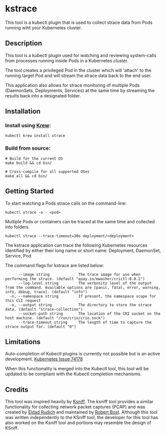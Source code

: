 # kstrace

This tool is a kubectl plugin that is used to collect strace data from Pods running wiht your Kubernetes cluster.

## Description

This tool is a kubectl plugin used for watching and reviewing system-calls from processes running inside Pods in a Kubernetes cluster. 

The tool creates a privileged Pod in the cluster which will 'attach' to the running target Pod and will stream the strace data back to the end user.

This application also allows for strace monitoring of multiple Pods (DaemonSets, Deployments, Services) at the same time by streaming the results back into a designated folder.

## Installation

### Install using [Krew](https://krew.sigs.k8s.io/):
~~~
kubectl krew install strace
~~~

### Build from source:
~~~
# Build for the current OS
make build && cd bin/

# Cross-compile for all supported OSes
make all && cd bin/
~~~

## Getting Started

To start watching a Pods strace calls on the command-line:
~~~
kubectl strace -o - <pod>
~~~

Multiple Pods or containers can be traced at the same time and collected into folders. 
~~~
kubectl strace --trace-timeout=30s deployment/<deployment>
~~~

The kstrace application can trace the following Kubernetes resources identified by either their long name or short name: Deployment, DaemonSet, Service, Pod

The command flags for kstrace are listed below:
~~~
      --image string             The trace image for use when performing the strace. (default "quay.io/mwasher/crictl:0.0.2")
      --log-level string         The verbosity level of the output from the command. Available options are [panic, fatal, error, warning, info, debug, trace]. (default "info")
  -n, --namespace string         If present, the namespace scope for this CLI request
  -o, --output string            The directory to store the strace data. (default "strace-collection")
      --socket-path string       The location of the CRI socket on the host machine. (default "/run/crio/crio.sock")
      --trace-timeout string     The length of time to capture the strace output for. (default "0")
~~~

## Limitations

Auto-completion of Kubectl plugins is currently not possible but is an active development. [Kubernetes Issue 74178](https://github.com/kubernetes/kubernetes/issues/74178)

When this functionality is merged into the Kubectl tool, this tool will be updated to be compliant with the Kubectl completion mechanisms.

## Credits

This tool was inspired heavily by [Ksniff](https://github.com/eldadru/ksniff/blob/master/README.md). The ksniff tool provides a similar functionality for collecting network packet captures (PCAP) and was created by [Eldad Rudich](https://github.com/eldadru) and maintained by [Robert Bost](https://github.com/bostrt). 
Although this tool was written independently to the KSniff tool, the developer for this tool has also worked on the Ksniff tool and portions may resemble the design of KSniff.

